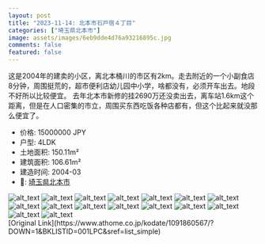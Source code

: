 ```yaml
---
layout: post
title: "2023-11-14: 北本市石戸宿４丁目"
categories: ["埼玉県北本市"]
image: assets/images/6eb9dde4d76a93216895c.jpg
comments: false
featured: false
---
```

<p>这是2004年的建卖的小区，离北本桶川的市区有2km。走去附近的一个小副食店8分钟，周围挺荒的，超市便利店幼儿园中小学，啥都没有，必须开车出去。地段不好所以比较便宜。
去年北本市新修的挂2690万还没卖出去，离车站1.6km这个距离，但是在人口密集的市立，周围买东西吃饭各种店都有，但这个比起来就没那么便宜了。</p>

* 价格: 15000000 JPY
* 户型: 4LDK
* 土地面积: 150.11m²
* 建筑面积: 106.61m²
* 建造时间: 2004-03
* 📍: [埼玉県北本市](https://www.google.com/maps/search/?api=1&query=36.00456%2C139.5119)

<div class="scroll-container"><img src="/assets/images/2e6f5c138842ce7a1657c.jpg" alt="alt_text"/>
<img src="/assets/images/01a832fe14c357d449d0b.jpg" alt="alt_text"/>
<img src="/assets/images/16216e56bd4bb88241b15.jpg" alt="alt_text"/>
<img src="/assets/images/c4e0fa9dc2bce454ef978.jpg" alt="alt_text"/>
<img src="/assets/images/c25b46305c35a84dd269e.jpg" alt="alt_text"/>
<img src="/assets/images/e126116bf2fbb2bcc2ad5.jpg" alt="alt_text"/>
<img src="/assets/images/7701f8ed231f51aae14eb.jpg" alt="alt_text"/>
<img src="/assets/images/b35c4550583b77ce15936.jpg" alt="alt_text"/>
<img src="/assets/images/32916b6e1eeb8e4ed48c9.jpg" alt="alt_text"/>
<img src="/assets/images/42ae3254cb385e17ddd91.jpg" alt="alt_text"/>
<img src="/assets/images/82bf991dd94be5cb3ee3b.jpg" alt="alt_text"/>
<img src="/assets/images/ca1660e4252d624b3967e.jpg" alt="alt_text"/>
<img src="/assets/images/e34e9b1953c8fb9bd991b.jpg" alt="alt_text"/>
<img src="/assets/images/70d9bd5a9bf351e7cadc3.jpg" alt="alt_text"/>
<img src="/assets/images/e4e8c30f734a5c6e14aca.jpg" alt="alt_text"/>
<img src="/assets/images/98e6c8feaa4dc689688d0.jpg" alt="alt_text"/></div>
[Original Link](https://www.athome.co.jp/kodate/1091860567/?DOWN=1&BKLISTID=001LPC&sref=list_simple)